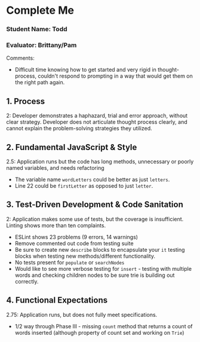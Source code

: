 # Complete Me
### Student Name: Todd
### Evaluator: Brittany/Pam

Comments:
* Difficult time knowing how to get started and very rigid in thought-process, couldn't respond to prompting in a way that would get them on the right path again.

## 1. Process

2: Developer demonstrates a haphazard, trial and error approach, without clear strategy. Developer does not articulate thought process clearly, and cannot explain the problem-solving strategies they utilized.

## 2. Fundamental JavaScript & Style
    
2.5: Application runs but the code has long methods, unnecessary or poorly named variables, and needs refactoring

- The variable name `wordLetters` could be better as just `letters`.
- Line 22 could be `firstLetter` as opposed to just `letter`.

## 3. Test-Driven Development & Code Sanitation

2: Application makes some use of tests, but the coverage is insufficient. Linting shows more than ten complaints.

- ESLint shows 23 problems (9 errors, 14 warnings)
- Remove commented out code from testing suite
- Be sure to create new `describe` blocks to encapsulate your `it` testing blocks when testing new methods/different functionality. 
- No tests present for `populate` or `searchNodes`
- Would like to see more verbose testing for `insert` - testing with multiple words and checking children nodes to be sure trie is building out correctly.

## 4. Functional Expectations

2.75: Application runs, but does not fully meet specifications.

- 1/2 way through Phase III - missing `count` method that returns a count of words inserted (although property of count set and working on `Trie`)